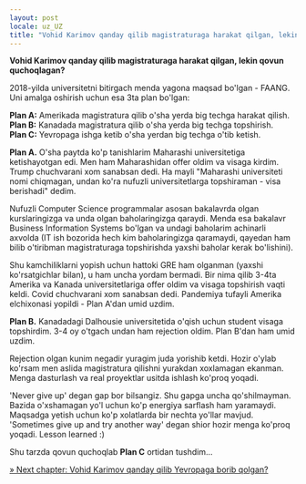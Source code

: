 ```yaml
---
layout: post
locale: uz_UZ
title: "Vohid Karimov qanday qilib magistraturaga harakat qilgan, lekin qovun quchoqlagan?"
---
```


**Vohid Karimov qanday qilib magistraturaga harakat qilgan, lekin qovun quchoqlagan?**

2018-yilda universitetni bitirgach menda yagona maqsad bo'lgan - FAANG. Uni amalga oshirish uchun esa 3ta plan bo'lgan:

**Plan A:** Amerikada magistratura qilib o'sha yerda big techga harakat qilish.\
**Plan B:** Kanadada magistratura qilib o'sha yerda big techga topshirish.\
**Plan C:** Yevropaga ishga ketib o'sha yerdan big techga o'tib ketish.

**Plan A.** O'sha paytda ko'p tanishlarim Maharashi universitetiga ketishayotgan edi. Men ham Maharashidan offer oldim va visaga kirdim. Trump chuchvarani xom sanabsan dedi. Ha mayli "Maharashi universiteti nomi chiqmagan, undan ko'ra nufuzli universitetlarga topshiraman - visa berishadi" dedim.

Nufuzli Computer Science programmalar asosan bakalavrda olgan kurslaringizga va unda olgan baholaringizga qaraydi. Menda esa bakalavr Business Information Systems bo'lgan va undagi baholarim achinarli axvolda (IT ish bozorida hech kim baholaringizga qaramaydi, qayedan ham bilib o'tiribman magistraturaga topshirishda yaxshi baholar kerak bo'lishini).

Shu kamchiliklarni yopish uchun hattoki GRE ham olganman (yaxshi ko'rsatgichlar bilan), u ham uncha yordam bermadi. Bir nima qilib 3-4ta Amerika va Kanada universitetlariga offer oldim va visaga topshirish vaqti keldi. Covid chuchvarani xom sanabsan dedi. Pandemiya tufayli Amerika elchixonasi yopildi - Plan A'dan umid uzdim.

**Plan B.** Kanadadagi Dalhousie universitetida o'qish uchun student visaga topshirdim. 3-4 oy o'tgach undan ham rejection oldim. Plan B'dan ham umid uzdim.

Rejection olgan kunim negadir yuragim juda yorishib ketdi. Hozir o'ylab ko'rsam men aslida magistratura qilishni yurakdan xoxlamagan ekanman. Menga dasturlash va real proyektlar usitda ishlash ko'proq yoqadi.

'Never give up' degan gap bor bilsangiz. Shu gapga uncha qo'shilmayman. Bazida o'xshamagan yo'l uchun ko'p energiya sarflash ham yaramaydi. Maqsadga yetish uchun ko'p xolatlarda bir nechta yo'llar mavjud. 'Sometimes give up and try another way' degan shior hozir menga ko'proq yoqadi. Lesson learned :)

Shu tarzda qovun quchoqlab **Plan C** ortidan tushdim...

[» Next chapter: Vohid Karimov qanday qilib Yevropaga borib qolgan?](/2024/01/09/Vohid-Karimov-qanday-qilib-Yevropaga-borib-qolgan.html)